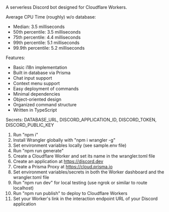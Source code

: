 A serverless Discord bot designed for Cloudflare Workers.

Average CPU Time (roughly) w/o database:
- Median: 3.5 milliseconds
- 50th percentile: 3.5 milliseconds
- 75th percentile: 4.4 milliseconds
- 99th percentile: 5.1 milliseconds
- 99.9th percentile: 5.2 milliseconds

Features:
- Basic i18n implementation
- Built in database via Prisma
- Chat input support
- Context menu support
- Easy deployment of commands
- Minimal dependencies
- Object-oriented design
- Organized command structure
- Written in TypeScript

Secrets: DATABASE_URL, DISCORD_APPLICATION_ID, DISCORD_TOKEN, DISCORD_PUBLIC_KEY

1) Run "npm i"
2) Install Wrangler globally with "npm i wrangler -g"
3) Set environment variables locally (see sample.env file)
4) Run "npm run generate"
5) Create a Cloudflare Worker and set its name in the wrangler.toml file
6) Create an application at https://discord.dev
7) Create a Prisma Proxy at https://cloud.prisma.io
8) Set environment variables/secrets in both the Worker dashboard and the wrangler.toml file
9) Run "npm run dev" for local testing (use ngrok or similar to route localhost)
10) Run "npm run publish" to deploy to Cloudflare Workers
11) Set your Worker's link in the interaction endpoint URL of your Discord application